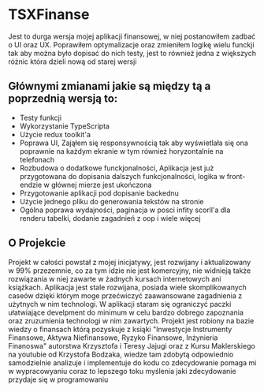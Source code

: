 # TSXFinanse

Jest to durga wersja mojej aplikacji finansowej, w niej postanowiłem zadbać o UI oraz UX.
Poprawiłem optymalizacje oraz zmieniłem logikę wielu funckji tak aby można było dopisać do nich testy, jest to również jedna z większych różnic która
dzieli nową od starej wersji

## Głównymi zmianami jakie są między tą a poprzednią wersją to:
  - Testy funkcji
  - Wykorzystanie TypeScripta
  - Użycie redux toolkit'a 
  - Poprawa UI, Zająłem się responsywnością tak aby wyświetlała się ona poprawnie na każdym ekranie w tym również horyzontalnie na telefonach
  - Rozbudowa o dodatkowe funckjonalności, Aplikacja jest już przygotowana do dopisania dalszych funkcjonalności, logika w front-endzie w głównej mierze jest ukończona
  - Przygotowanie aplikacji pod dopisanie backednu
  - Użycie jednego pliku do generowania tekstów na stronie
  - Ogólna poprawa wydajności, paginacja w posci infity scorll'a dla renderu tabelki, dodanie zagadnień z oop i wiele więcej

  ## O Projekcie

  Projekt w całości powstał z mojej inicjatywy, jest rozwijany i aktualizowany w 99% przezemnie, co za tym idzie nie jest komercyjny, nie widnieją także rozwiązania w niej zawarte w żadnych kursach internetowych ani książkach. Aplikacja jest stale rozwijana, posiada wiele skomplikowanych caseów dzięki którym moge przećwiczyć zaawansowane zagadnienia z użytnych w nim technologi. W aplikacji staram się ograniczyć paczki ułatwiające develpment do minimum w celu bardzo dobrego zapoznania oraz zruzumienia technologi w nim zawartych. Projekt jest robiony na bazie wiedzy o finansach którą pozyskuje z ksiąki "Inwestycje Instrumenty Finansowe, Aktywa Niefinansowe, Ryzyko Finansowe, Inżynieria Finanoswa" autorstwa Krzysztofa i Teresy Jajugi oraz z Kursu Maklerskiego na youtubie od Krzystofa Bodzaka, wiedze tam zdobytą odpowiednio samodzielnie analizuje i implementuje do kodu co zdecydowanie pomaga mi w wypracowyaniu coraz to lepszego toku myślenia jaki zdecydowanie przydaje się w programowaniu


